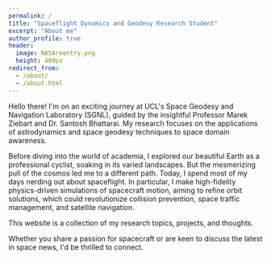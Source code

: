 ```yaml
---
permalink: /
title: "Spaceflight Dynamics and Geodesy Research Student"
excerpt: "About me"
author_profile: true
header:
  image: NASAreentry.png
  height: 400px
redirect_from: 
  - /about/
  - /about.html
---
```


Hello there! I'm on an exciting journey at UCL's Space Geodesy and Navigation Laboratory (SGNL), guided by the insightful Professor Marek Ziebart and Dr. Santosh Bhattarai. My research focuses on the applications of astrodynamics and space geodesy techniques to space domain awareness.

Before diving into the world of academia, I explored our beautiful Earth as a professional cyclist, soaking in its varied landscapes. But the mesmerizing pull of the cosmos led me to a different path. Today, I spend most of my days nerding out about spaceflight. In particular, I make high-fidelity physics-driven simulations of spacecraft motion, aiming to refine orbit solutions, which could revolutionize collision prevention, space traffic management, and satellite navigation.

This website is a collection of my research topics, projects, and thoughts.

Whether you share a passion for spacecraft or are keen to discuss the latest in space news, I'd be thrilled to connect.